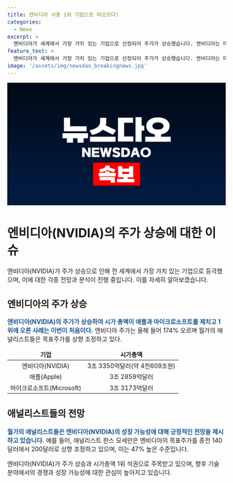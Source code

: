 ```yaml
---
title: 엔비디아 시총 1위 기업으로 떠오르다!
categories:
  - News
excerpt: >
  엔비디아가 세계에서 가장 가치 있는 기업으로 선정되어 주가가 상승했습니다. 엔비디아는 마이크로소프트와 애플을 제치고 시가총액 1위에 올랐으며, AI 분야에서의 경쟁이 뜨겁습니다. 엔비디아 주가는 올해 들어 174% 상승했고, 월가의 애널리스트들은 목표주가를 상향 조정했습니다. 이는 엔비디아가 번창하는 시장에서 이익을 취할 수 있는 좋은 위치에 있다는 평가를 반영한 것입니다.
feature_text: >
  엔비디아가 세계에서 가장 가치 있는 기업으로 선정되어 주가가 상승했습니다. 엔비디아는 마이크로소프트와 애플을 제치고 시가총액 1위에 올랐으며, AI 분야에서의 경쟁이 뜨겁습니다. 엔비디아 주가는 올해 들어 174% 상승했고, 월가의 애널리스트들은 목표주가를 상향 조정했습니다. 이는 엔비디아가 번창하는 시장에서 이익을 취할 수 있는 좋은 위치에 있다는 평가를 반영한 것입니다.
image: '/assets/img/newsdao_breakingnews.jpg'
---
```


<p><img src="/assets/img/newsdao_breakingnews.jpg" alt="pcversion 속보" /></p>

<h1>엔비디아(NVIDIA)의 주가 상승에 대한 이슈</h1>

<p data-ke-size="size16">엔비디아(NVIDIA)가 주가 상승으로 인해 전 세계에서 가장 가치 있는 기업으로 등극했으며, 이에 대한 각종 전망과 분석이 진행 중입니다. 이를 자세히 알아보겠습니다.</p>

<h2>엔비디아의 주가 상승</h2>

<p><b><span style="color: #1a5490;">엔비디아(NVIDIA)의 주가가 상승하여 시가 총액이 애플과 마이크로소프트를 제치고 1위에 오른 사례는 이번이 처음이다.</span></b> 엔비디아 주가는 올해 들어 174% 오르며 월가의 애널리스트들은 목표주가를 상향 조정하고 있다.</p>

<table>
<thead>
<tr>
<td style="text-align: center; height: 17px;"><b>기업</b></td>
<td style="text-align: center; height: 17px;"><b>시가총액</b></td>
</tr>
</thead>
<tbody>
<tr>
<td style="text-align: center; height: 17px;">엔비디아(NVIDIA)</td>
<td style="text-align: center; height: 17px;">3조 3350억달러(약 4천609조원)</td>
</tr>
<tr>
<td style="text-align: center; height: 17px;">애플(Apple)</td>
<td style="text-align: center; height: 17px;">3조 2859억달러</td>
</tr>
<tr>
<td style="text-align: center; height: 17px;">마이크로소프트(Microsoft)</td>
<td style="text-align: center; height: 17px;">3조 3173억달러</td>
</tr>
</tbody>
</table>

<h2>애널리스트들의 전망</h2>

<p><b><span style="color: #1a5490;">월가의 애널리스트들은 엔비디아(NVIDIA)의 성장 가능성에 대해 긍정적인 전망을 제시하고 있습니다.</span></b> 예를 들어, 애널리스트 한스 모세만은 엔비디아의 목표주가를 종전 140달러에서 200달러로 상향 조정하고 있으며, 이는 47% 높은 수준입니다.</p>

<p data-ke-size="size16">엔비디아(NVIDIA)가 주가 상승과 시가총액 1위 석권으로 주목받고 있으며, 향후 기술 분야에서의 경쟁과 성장 가능성에 대한 관심이 높아지고 있습니다.</p>

